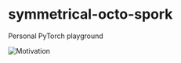 # symmetrical-octo-spork
Personal PyTorch playground

<img align="left" title="Motivation" src="Datasets/motivation.jpeg"/>